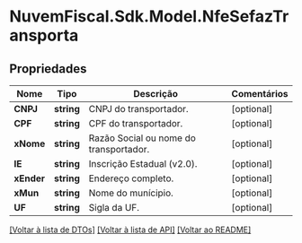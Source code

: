 # NuvemFiscal.Sdk.Model.NfeSefazTransporta

## Propriedades

Nome | Tipo | Descrição | Comentários
------------ | ------------- | ------------- | -------------
**CNPJ** | **string** | CNPJ do transportador. | [optional] 
**CPF** | **string** | CPF do transportador. | [optional] 
**xNome** | **string** | Razão Social ou nome do transportador. | [optional] 
**IE** | **string** | Inscrição Estadual (v2.0). | [optional] 
**xEnder** | **string** | Endereço completo. | [optional] 
**xMun** | **string** | Nome do munícipio. | [optional] 
**UF** | **string** | Sigla da UF. | [optional] 

[[Voltar à lista de DTOs]](../README.md#documentation-for-models) [[Voltar à lista de API]](../README.md#documentation-for-api-endpoints) [[Voltar ao README]](../README.md)


